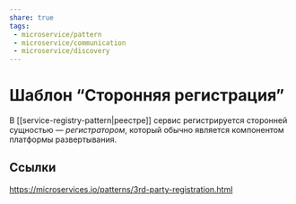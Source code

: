 ```yaml
---
share: true
tags:
 - microservice/pattern
 - microservice/communication
 - microservice/discovery
---
```

# Шаблон “Сторонняя регистрация”
В [[service-registry-pattern|реестре]] сервис регистрируется сторонней сущностью — *регистратором*, который обычно является компонентом платформы развертывания.
## Ссылки
https://microservices.io/patterns/3rd-party-registration.html